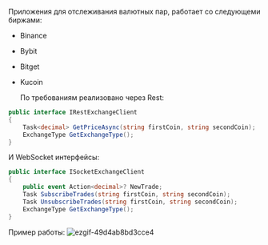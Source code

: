 Приложения для отслеживания валютных пар, работает со следующеми биржами:
- Binance
- Bybit
- Bitget
- Kucoin
  
  По требованиям реализовано через Rest:
```csharp
public interface IRestExchangeClient
{
    Task<decimal> GetPriceAsync(string firstCoin, string secondCoin);
    ExchangeType GetExchangeType();
}
```
И WebSocket интерфейсы:
```csharp
public interface ISocketExchangeClient
{
    public event Action<decimal>? NewTrade;
    Task SubscribeTrades(string firstCoin, string secondCoin);
    Task UnsubscribeTrades(string firstCoin, string secondCoin);
    ExchangeType GetExchangeType();
}
```

Пример работы:
![ezgif-49d4ab8bd3cce4](https://github.com/user-attachments/assets/5fa837d2-c297-4083-a44f-f5ba01a71e7c)
